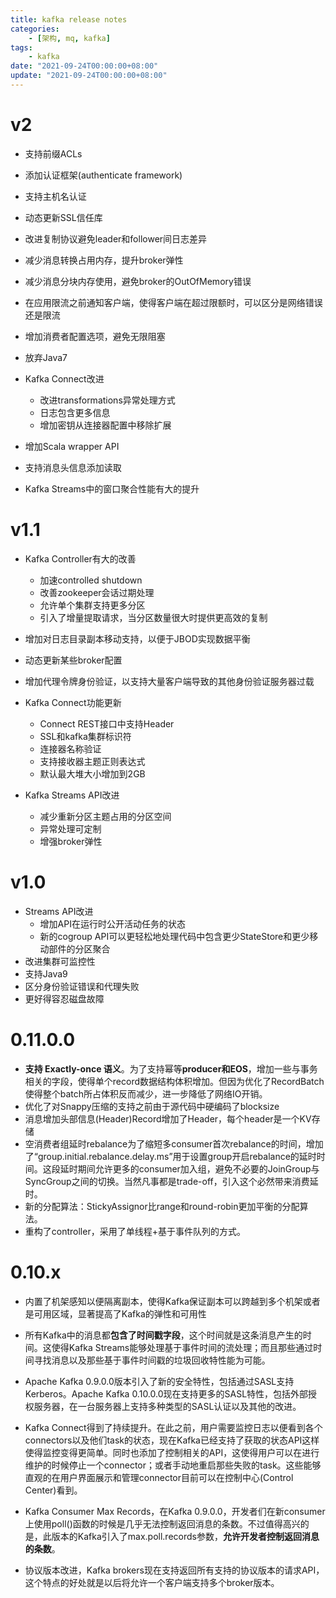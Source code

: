 ```yaml
---
title: kafka release notes
categories: 
    - [架构, mq, kafka]
tags:
    - kafka
date: "2021-09-24T00:00:00+08:00"
update: "2021-09-24T00:00:00+08:00"
---
```


# v2

- 支持前缀ACLs
- 添加认证框架(authenticate framework)
- 支持主机名认证
- 动态更新SSL信任库
- 改进复制协议避免leader和follower间日志差异
- 减少消息转换占用内存，提升broker弹性

- 减少消息分块内存使用，避免broker的OutOfMemory错误
- 在应用限流之前通知客户端，使得客户端在超过限额时，可以区分是网络错误还是限流
- 增加消费者配置选项，避免无限阻塞
- 放弃Java7
- Kafka Connect改进
  - 改进transformations异常处理方式
  - 日志包含更多信息
  - 增加密钥从连接器配置中移除扩展
- 增加Scala wrapper API
- 支持消息头信息添加读取
- Kafka Streams中的窗口聚合性能有大的提升

# v1.1

- Kafka Controller有大的改善
  - 加速controlled shutdown
  - 改善zookeeper会话过期处理
  - 允许单个集群支持更多分区
  - 引入了增量提取请求，当分区数量很大时提供更高效的复制
- 增加对日志目录副本移动支持，以便于JBOD实现数据平衡
- 动态更新某些broker配置
- 增加代理令牌身份验证，以支持大量客户端导致的其他身份验证服务器过载
- Kafka Connect功能更新
  - Connect REST接口中支持Header
  - SSL和kafka集群标识符
  - 连接器名称验证
  - 支持接收器主题正则表达式
  - 默认最大堆大小增加到2GB

- Kafka Streams API改进
  - 减少重新分区主题占用的分区空间
  - 异常处理可定制
  - 增强broker弹性

# v1.0

- Streams API改进
  - 增加API在运行时公开活动任务的状态
  - 新的cogroup API可以更轻松地处理代码中包含更少StateStore和更少移动部件的分区聚合
- 改进集群可监控性
- 支持Java9
- 区分身份验证错误和代理失败
- 更好得容忍磁盘故障

# 0.11.0.0

- **支持 Exactly-once 语义**。为了支持幂等**producer和EOS**，增加一些与事务相关的字段，使得单个record数据结构体积增加。但因为优化了RecordBatch使得整个batch所占体积反而减少，进一步降低了网络IO开销。
- 优化了对Snappy压缩的支持之前由于源代码中硬编码了blocksize
- 消息增加头部信息(Header)Record增加了Header，每个header是一个KV存储
- 空消费者组延时rebalance为了缩短多consumer首次rebalance的时间，增加了“group.initial.rebalance.delay.ms”用于设置group开启rebalance的延时时间。这段延时期间允许更多的consumer加入组，避免不必要的JoinGroup与SyncGroup之间的切换。当然凡事都是trade-off，引入这个必然带来消费延时。
- 新的分配算法：StickyAssignor比range和round-robin更加平衡的分配算法。
- 重构了controller，采用了单线程+基于事件队列的方式。

# 0.10.x

- 内置了机架感知以便隔离副本，使得Kafka保证副本可以跨越到多个机架或者是可用区域，显著提高了Kafka的弹性和可用性
- 所有Kafka中的消息都**包含了时间戳字段**，这个时间就是这条消息产生的时间。这使得Kafka Streams能够处理基于事件时间的流处理；而且那些通过时间寻找消息以及那些基于事件时间戳的垃圾回收特性能为可能。 

- Apache Kafka 0.9.0.0版本引入了新的安全特性，包括通过SASL支持Kerberos。Apache Kafka 0.10.0.0现在支持更多的SASL特性，包括外部授权服务器，在一台服务器上支持多种类型的SASL认证以及其他的改进。 
- Kafka Connect得到了持续提升。在此之前，用户需要监控日志以便看到各个connectors以及他们task的状态，现在Kafka已经支持了获取的状态API这样使得监控变得更简单。同时也添加了控制相关的API，这使得用户可以在进行维护的时候停止一个connector；或者手动地重启那些失败的task。这些能够直观的在用户界面展示和管理connector目前可以在控制中心(Control Center)看到。 
- Kafka Consumer Max Records，在Kafka 0.9.0.0，开发者们在新consumer上使用poll()函数的时候是几乎无法控制返回消息的条数。不过值得高兴的是，此版本的Kafka引入了max.poll.records参数，**允许开发者控制返回消息的条数**。
- 协议版本改进，Kafka brokers现在支持返回所有支持的协议版本的请求API，这个特点的好处就是以后将允许一个客户端支持多个broker版本。